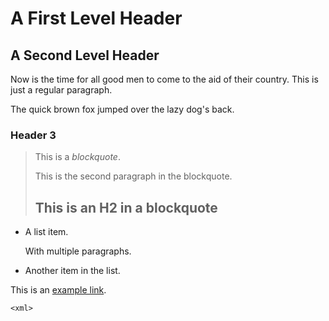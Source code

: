 A First Level Header
====================
A Second Level Header
---------------------

Now is the time for all good men to come to
the aid of their country. This is just a
regular paragraph.

The quick brown fox jumped over the lazy
dog's back.
### Header 3

> This is a *blockquote*.
> 
> This is the second paragraph in the blockquote.
>
> ## This is an H2 in a blockquote

* A list item.

    With multiple paragraphs.

* Another item in the list.

This is an [example link](http://example.com/).

`<xml>`